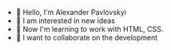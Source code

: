 <ul>
  <li>👋 Hello, I'm Alexander Pavlovskyi</li>
  <li>👀 I am interested in new ideas</li>
  <li>🌱 Now I'm learning to work with HTML, CSS.</li>
  <li>💞️ I want to collaborate on the development</li>
</ul>
